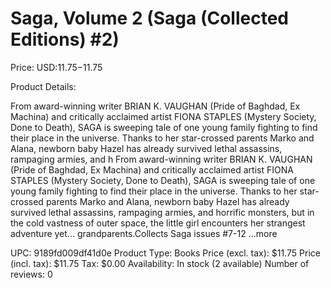 # Saga, Volume 2 (Saga (Collected Editions) #2)

Price: USD:$11.75-$11.75

Product Details:

From award-winning writer BRIAN K. VAUGHAN (Pride of Baghdad, Ex Machina) and critically acclaimed artist FIONA STAPLES (Mystery Society, Done to Death), SAGA is sweeping tale of one young family fighting to find their place in the universe. Thanks to her star-crossed parents Marko and Alana, newborn baby Hazel has already survived lethal assassins, rampaging armies, and h From award-winning writer BRIAN K. VAUGHAN (Pride of Baghdad, Ex Machina) and critically acclaimed artist FIONA STAPLES (Mystery Society, Done to Death), SAGA is sweeping tale of one young family fighting to find their place in the universe. Thanks to her star-crossed parents Marko and Alana, newborn baby Hazel has already survived lethal assassins, rampaging armies, and horrific monsters, but in the cold vastness of outer space, the little girl encounters her strangest adventure yet... grandparents.Collects Saga issues #7-12 ...more

UPC: 9189fd009df41d0e
Product Type: Books
Price (excl. tax): $11.75
Price (incl. tax): $11.75
Tax: $0.00
Availability: In stock (2 available)
Number of reviews: 0